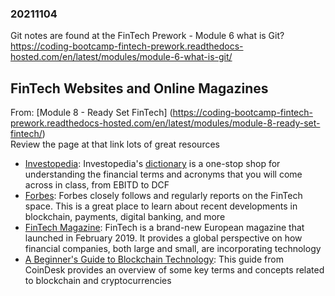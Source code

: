 ### 20211104

Git notes are found at the FinTech Prework - Module 6 what is Git?
https://coding-bootcamp-fintech-prework.readthedocs-hosted.com/en/latest/modules/module-6-what-is-git/

## FinTech Websites and Online Magazines  
From: [Module 8 - Ready Set FinTech] (https://coding-bootcamp-fintech-prework.readthedocs-hosted.com/en/latest/modules/module-8-ready-set-fintech/)  
Review the page at that link lots of great resources

* [Investopedia](https://www.investopedia.com/): Investopedia's [dictionary](https://www.investopedia.com/dictionary/) is a one-stop shop for understanding the financial terms and acronyms that you will come across in class, from EBITD to DCF  
* [Forbes](https://www.forbes.com/fintech/#3dd431513f1a): Forbes closely follows and regularly reports on the FinTech space. This is a great place to learn about recent developments in blockchain, payments, digital banking, and more  
* [FinTech Magazine](https://www.fintechmagazine.com/magazine/fintech-magazine/february-2019): FinTech is a brand-new European magazine that launched in February 2019. It provides a global perspective on how financial companies, both large and small, are incorporating technology  
* [A Beginner's Guide to Blockchain Technology](https://www.coindesk.com/information): This guide from CoinDesk provides an overview of some key terms and concepts related to blockchain and cryptocurrencies  
